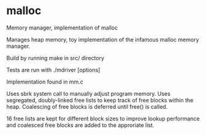 # malloc
Memory manager, implementation of malloc

Manages heap memory, toy implementation of the infamous malloc memory manager. 

Build by running make in src/ directory

Tests are run with ./mdriver [options]

Implementation found in mm.c 

Uses sbrk system call to manually adjust program memory. Uses segregated, doubly-linked free lists to keep track of free blocks within the heap. Coalescing of free blocks is deferred until free() is called.

16 free lists are kept for different block sizes to improve lookup performance and coalesced free blocks are added to the approriate list.
